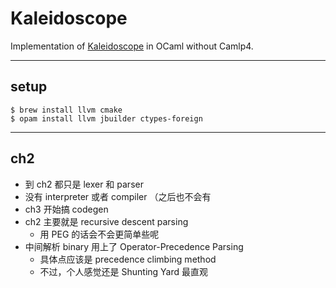 # Kaleidoscope

Implementation of [Kaleidoscope](http://llvm.org/docs/tutorial/OCamlLangImpl1.html) in OCaml without Camlp4.

---

## setup

```
$ brew install llvm cmake
$ opam install llvm jbuilder ctypes-foreign
```

---

## ch2

- 到 ch2 都只是 lexer 和 parser
- 没有 interpreter 或者 compiler （之后也不会有
- ch3 开始搞 codegen
- ch2 主要就是 recursive descent parsing
    - 用 PEG 的话会不会更简单些呢
- 中间解析 binary 用上了 Operator-Precedence Parsing
    - 具体点应该是 precedence climbing method
    - 不过，个人感觉还是 Shunting Yard 最直观
